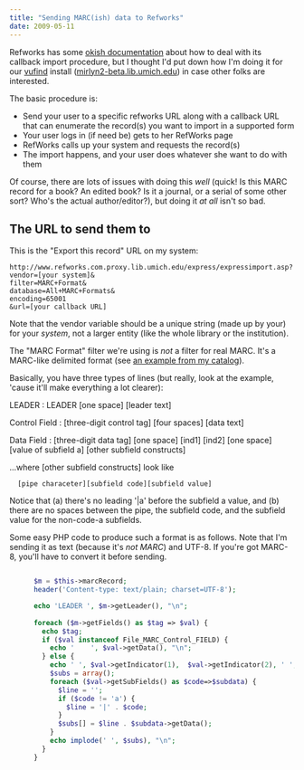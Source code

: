 ```yaml
---
title: "Sending MARC(ish) data to Refworks"
date: 2009-05-11
---
```


Refworks has some <a href="http://www.refworks.com/DirectExport.htm">okish documentation</a> about how to deal with its callback import procedure, but I thought I'd put down how I'm doing it for our <a href="http://vufind.org/">vufind</a> install (<a href="http://mirlyn2-beta.lib.umich.edu/">mirlyn2-beta.lib.umich.edu</a>) in case other folks are interested.

The basic procedure is:

<ul>
	<li>Send your user to a specific refworks URL along with a callback URL that can enumerate the record(s) you want to import in a supported form</li>
	<li>Your user logs in (if need be) gets to her RefWorks page</li>
	<li>RefWorks calls up your system and requests the record(s)</li>
	<li>The import happens, and your user does whatever she want to do with them</li>
</ul>

Of course, there are lots of issues with doing this <em>well</em> (quick! Is this MARC record for a book? An edited book? Is it a journal, or a serial of some other sort? Who's the actual author/editor?), but doing it <em>at all</em> isn't so bad.

## The URL to send them to
This is the "Export this record" URL on my system:

~~~
http://www.refworks.com.proxy.lib.umich.edu/express/expressimport.asp?
vendor=[your system]&
filter=MARC+Format&
database=All+MARC+Formats&
encoding=65001
&url=[your callback URL]
~~~~

Note that the vendor variable should be a unique string (made up by your) for your <em>system</em>, not a larger entity (like the whole library or the institution).

The "MARC Format" filter we're using is <em>not</em> a filter for real MARC. It's a MARC-like delimited format (see <a target="marcish" href="http://mirlyn2-beta.lib.umich.edu/Record/000152772/Export?style=REF">an example from my catalog</a>).

Basically, you have three types of lines (but really, look at the example, 'cause it'll make everything a lot clearer):

LEADER
  : LEADER [one space] [leader text]

Control Field
  : [three-digit control tag] [four spaces] [data text]
  
  
Data Field
  : [three-digit data tag] [one space] [ind1] [ind2] [one space] [value of subfield a] [other subfield constructs]


...where [other subfield constructs] look like 

~~~
  [pipe characeter][subfield code][subfield value]
~~~~


Notice that (a) there's no leading '\|a' before the subfield a value, and (b) there are no spaces between the pipe, the subfield code, and the subfield value for the non-code-a subfields.

Some easy PHP code to produce such a format is as follows. Note that I'm sending it as text (because it's <em>not MARC</em>) and UTF-8. If you're got MARC-8, you'll have to convert it before sending.


~~~PHP

      $m = $this->marcRecord;
      header('Content-type: text/plain; charset=UTF-8');

      echo 'LEADER ', $m->getLeader(), "\n";
      
      foreach ($m->getFields() as $tag => $val) {
        echo $tag;
        if ($val instanceof File_MARC_Control_FIELD) {
          echo '    ', $val->getData(), "\n";
        } else {
          echo ' ', $val->getIndicator(1),  $val->getIndicator(2), ' ';
          $subs = array();
          foreach ($val->getSubFields() as $code=>$subdata) {
            $line = '';
            if ($code != 'a') {
              $line = '|' . $code;
            }
            $subs[] = $line . $subdata->getData();
          }
          echo implode(' ', $subs), "\n";
        }        
      }


~~~
